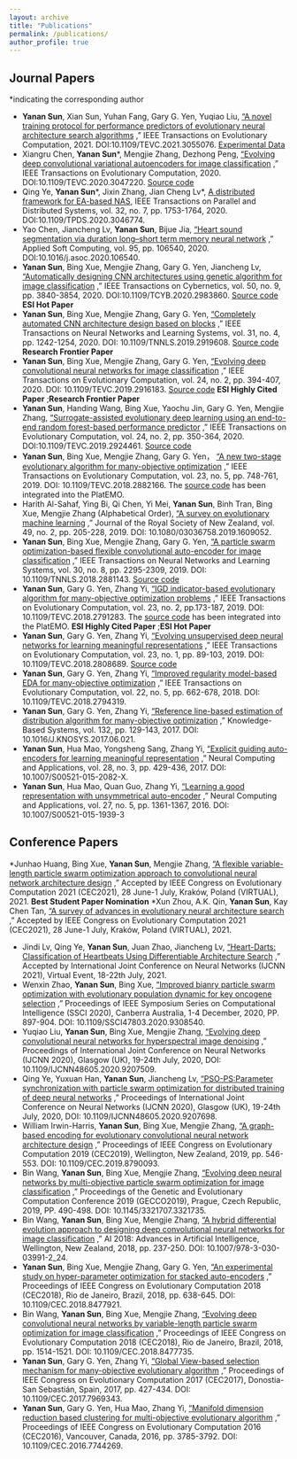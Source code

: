 ```yaml
---
layout: archive
title: "Publications"
permalink: /publications/
author_profile: true
---
```


## Journal Papers

*indicating the corresponding author
* **Yanan Sun**, Xian Sun, Yuhan Fang, Gary G. Yen, Yuqiao Liu, [“A novel training protocol for performance predictors of evolutionary neural architecture search algorithms](https://ieeexplore.ieee.org/document/9336721) ,” IEEE Transactions on Evolutionary Computation, 2021. DOI:10.1109/TEVC.2021.3055076. [Experimental Data](https://github.com/yn-sun/PRI)
* Xiangru Chen, **Yanan Sun***, Mengjie Zhang, Dezhong Peng, [“Evolving deep convolutional variational autoencoders for image classification](https://ieeexplore.ieee.org/document/9306892) ,” IEEE Transactions on Evolutionary Computation, 2020. DOI:10.1109/TEVC.2020.3047220. [Source code](https://github.com/yn-sun/evovae)
* Qing Ye, **Yanan Sun***, Jixin Zhang, Jian Cheng Lv*, [A distributed framework for EA-based NAS](https://ieeexplore.ieee.org/document/9305984), IEEE Transactions on Parallel and Distributed Systems, vol. 32, no. 7, pp. 1753-1764, 2020. DOI:10.1109/TPDS.2020.3046774.
* Yao Chen, Jiancheng Lv, **Yanan Sun**, Bijue Jia, [“Heart sound segmentation via duration long–short term memory neural network](https://www.sciencedirect.com/science/article/abs/pii/S1568494620304798) ,” Applied Soft Computing, vol. 95, pp. 106540, 2020. DOI:10.1016/j.asoc.2020.106540.
* **Yanan Sun**, Bing Xue, Mengjie Zhang, Gary G. Yen, Jiancheng Lv, [“Automatically designing CNN architectures using genetic algorithm for image classification](https://ieeexplore.ieee.org/document/9075201) ,” IEEE Transactions on Cybernetics, vol. 50, no. 9, pp. 3840-3854, 2020. DOI:10.1109/TCYB.2020.2983860. [Source code](https://github.com/yn-sun/cnn-ga) **ESI Hot Paper**
* **Yanan Sun**, Bing Xue, Mengjie Zhang, Gary G. Yen, [“Completely automated CNN architecture design based on blocks](https://ieeexplore.ieee.org/document/8742788/) ,” IEEE Transactions on Neural Networks and Learning Systems, vol. 31, no. 4, pp. 1242-1254, 2020. DOI: 10.1109/TNNLS.2019.2919608. [Source code](https://github.com/yn-sun/ea-cnn) **Research Frontier Paper**
* **Yanan Sun**, Bing Xue, Mengjie Zhang, Gary G. Yen, [“Evolving deep convolutional neural networks for image classification](https://ieeexplore.ieee.org/abstract/document/8712430) ,” IEEE Transactions on Evolutionary Computation, vol. 24, no. 2, pp. 394-407, 2020. DOI: 10.1109/TEVC.2019.2916183. [Source code](https://github.com/yn-sun/evocnn) **ESI Highly Cited Paper**&nbsp;;**Research Frontier Paper**
* **Yanan Sun**, Handing Wang, Bing Xue, Yaochu Jin, Gary G. Yen, Mengjie Zhang, [“Surrogate-assisted evolutionary deep learning using an end-to-end random forest-based performance predictor](https://ieeexplore.ieee.org/document/8744404) ,” IEEE Transactions on Evolutionary Computation, vol. 24, no. 2, pp. 350-364, 2020. DOI:10.1109/TEVC.2019.2924461. [Source code](https://github.com/yn-sun/e2epp)
* **Yanan Sun**, Bing Xue, Mengjie Zhang, Gary G. Yen， [“A new two-stage evolutionary algorithm for many-objective optimization](https://ieeexplore.ieee.org/document/8540041/) ,” IEEE Transactions on Evolutionary Computation, vol. 23, no. 5, pp. 748-761, 2019. DOI: 10.1109/TEVC.2018.2882166. The [source code](https://github.com/BIMK/PlatEMO/tree/master/PlatEMO/Algorithms/MaOEA-IT) has been integrated into the PlatEMO.
* Harith Al-Sahaf, Ying Bi, Qi Chen, Yi Mei, **Yanan Sun**, Binh Tran, Bing Xue, Mengjie Zhang (Alphabetical Order), [“A survey on evolutionary machine learning](https://www.tandfonline.com/doi/abs/10.1080/03036758.2019.1609052) ,” Journal of the Royal Society of New Zealand, vol. 49, no. 2, pp. 205-228, 2019. DOI: 10.1080/03036758.2019.1609052.
* **Yanan Sun**, Bing Xue, Mengjie Zhang, Gary G. Yen, [“A particle swarm optimization-based flexible convolutional auto-encoder for image classification](https://ieeexplore.ieee.org/document/8571181/) ,” IEEE Transactions on Neural Networks and Learning Systems, vol. 30, no. 8, pp. 2295-2309, 2019. DOI: 10.1109/TNNLS.2018.2881143. [Source code](https://github.com/yn-sun/evocae)
* **Yanan Sun**, Gary G. Yen, Zhang Yi, [“IGD indicator-based evolutionary algorithm for many-objective optimization problems](https://ieeexplore.ieee.org/document/8249827/) ,” IEEE Transactions on Evolutionary Computation, vol. 23, no. 2, pp.173-187, 2019. DOI: 10.1109/TEVC.2018.2791283. The [source code](https://github.com/BIMK/PlatEMO/tree/master/PlatEMO/Algorithms/MaOEA-IGD) has been integrated into the PlatEMO. **ESI Highly Cited Paper**&nbsp;;**ESI Hot Paper**
* **Yanan Sun**, Gary G. Yen, Zhang Yi, [“Evolving unsupervised deep neural networks for learning meaningful representations](https://ieeexplore.ieee.org/document/8300639/) ,” IEEE Transactions on Evolutionary Computation, vol. 23, no. 1, pp. 89-103, 2019. DOI: 10.1109/TEVC.2018.2808689. [Source code](https://github.com/yn-sun/eudnn)
* **Yanan Sun**, Gary G. Yen, Zhang Yi, [“Improved regularity model-based EDA for many-objective optimization](https://www.sciencedirect.com/science/article/pii/S0950705117303015) ,” IEEE Transactions on Evolutionary Computation, vol. 22, no. 5, pp. 662-678, 2018. DOI: 10.1109/TEVC.2018.2794319.
* **Yanan Sun**, Gary G. Yen, Zhang Yi, [“Reference line-based estimation of distribution algorithm for many-objective optimization](https://www.sciencedirect.com/science/article/pii/S0950705117303015) ,” Knowledge-Based Systems, vol. 132, pp. 129-143, 2017. DOI: 10.1016/J.KNOSYS.2017.06.021.
* **Yanan Sun**, Hua Mao, Yongsheng Sang, Zhang Yi, [“Explicit guiding auto-encoders for learning meaningful representation](https://link.springer.com/article/10.1007%2Fs00521-015-2082-x) ,” Neural Computing and Applications, vol. 28, no. 3, pp. 429-436, 2017. DOI: 10.1007/S00521-015-2082-X.
* **Yanan Sun**, Hua Mao, Quan Guo, Zhang Yi, [“Learning a good representation with unsymmetrical auto-encoder](https://link.springer.com/article/10.1007/s00521-015-1939-3) ,” Neural Computing and Applications, vol. 27, no. 5, pp. 1361-1367, 2016. DOI: 10.1007/S00521-015-1939-3




## Conference Papers
*Junhao Huang, Bing Xue, **Yanan Sun**, Mengjie Zhang, [“A flexible variable-length particle swarm optimization approach to convolutional neural network architecture design](#) ,” Accepted by IEEE Congress on Evolutionary Computation 2021 (CEC2021), 28 June-1 July, Kraków, Poland (VIRTUAL), 2021. **Best Student Paper Nomination**
*Xun Zhou, A.K. Qin, **Yanan Sun**, Kay Chen Tan, [“A survey of advances in evolutionary neural architecture search](#) ,” Accepted by IEEE Congress on Evolutionary Computation 2021 (CEC2021), 28 June-1 July, Kraków, Poland (VIRTUAL), 2021.
* Jindi Lv, Qing Ye, **Yanan Sun**, Juan Zhao, Jiancheng Lv, [“Heart-Darts: Classification of Heartbeats Using Differentiable Architecture Search](#) ,” Accepted by International Joint Conference on Neural Networks (IJCNN 2021), Virtual Event, 18-22th July, 2021.
* Wenxin Zhao, **Yanan Sun**, Bing Xue, [“Improved bianry particle swarm optimization with evolutionary population dynamic for key oncogene selection](https://ieeexplore.ieee.org/abstract/document/9308540) ,” Proceedings of IEEE Symposium Series on Computational Intelligence (SSCI 2020), Canberra Australia, 1-4 December, 2020, PP. 897-904. DOI: 10.1109/SSCI47803.2020.9308540.
* Yuqiao Liu, **Yanan Sun**, Bing Xue, Mengjie Zhang, [“Evolving deep convolutional neural networks for hyperspectral image denoising](https://ieeexplore.ieee.org/document/9207509) ,” Proceedings of International Joint Conference on Neural Networks (IJCNN 2020), Glasgow (UK), 19-24th July, 2020, DOI: 10.1109/IJCNN48605.2020.9207509.
* Qing Ye, Yuxuan Han, **Yanan Sun**, Jiancheng Lv, [“PSO-PS:Parameter synchronization with particle swarm optimization for distributed training of deep neural networks](https://ieeexplore.ieee.org/document/9207698) ,” Proceedings of International Joint Conference on Neural Networks (IJCNN 2020), Glasgow (UK), 19-24th July, 2020, DOI: 10.1109/IJCNN48605.2020.9207698.
* William Irwin-Harris, **Yanan Sun**, Bing Xue, Mengjie Zhang, [“A graph-based encoding for evolutionary convolutional neural network architecture design](https://ieeexplore.ieee.org/document/8790093) ,” Proceedings of IEEE Congress on Evolutionary Computation 2019 (CEC2019), Wellington, New Zealand, 2019, pp. 546-553. DOI: 10.1109/CEC.2019.8790093.
* Bin Wang, **Yanan Sun**, Bing Xue, Mengjie Zhang, [“Evolving deep neural networks by multi-objective particle swarm optimization for image classification](https://dl.acm.org/doi/10.1145/3321707.3321735) ,” Proceedings of the Genetic and Evolutionary Computation Conference 2019 (GECCO2019), Prague, Czech Republic, 2019, PP. 490-498. DOI: 10.1145/3321707.3321735.
* Bin Wang, **Yanan Sun**, Bing Xue, Mengjie Zhang, [“A hybrid differential evolution approach to designing deep convolutional neural networks for image classification](https://link.springer.com/chapter/10.1007%2F978-3-030-03991-2_24) ,” AI 2018: Advances in Artificial Intelligence, Wellington, New Zealand, 2018, pp. 237-250. DOI: 10.1007/978-3-030-03991-2_24.
* **Yanan Sun**, Bing Xue, Mengjie Zhang, Gary G. Yen, [“An experimental study on hyper-parameter optimization for stacked auto-encoders](https://ieeexplore.ieee.org/document/8477921) ,” Proceedings of IEEE Congress on Evolutionary Computation 2018 (CEC2018), Rio de Janeiro, Brazil, 2018, pp. 638-645. DOI: 10.1109/CEC.2018.8477921.
* Bin Wang, **Yanan Sun**, Bing Xue, Mengjie Zhang, [“Evolving deep convolutional neural networks by variable-length particle swarm optimization for image classification](https://ieeexplore.ieee.org/abstract/document/8477735) ,” Proceedings of IEEE Congress on Evolutionary Computation 2018 (CEC2018), Rio de Janeiro, Brazil, 2018, pp. 1514-1521. DOI: 10.1109/CEC.2018.8477735.
* **Yanan Sun**, Gary G. Yen, Zhang Yi, [“Global View-based selection mechanism for many-objective evolutionary algorithm](https://ieeexplore.ieee.org/document/7969343) ,” Proceedings of IEEE Congress on Evolutionary Computation 2017 (CEC2017), Donostia-San Sebastián, Spain, 2017, pp. 427-434. DOI: 10.1109/CEC.2017.7969343.
* **Yanan Sun**, Gary G. Yen, Hua Mao, Zhang Yi, [“Manifold dimension reduction based clustering for multi-objective evolutionary algorithm](https://ieeexplore.ieee.org/document/7744269) ,” Proceedings of IEEE Congress on Evolutionary Computation 2016 (CEC2016), Vancouver, Canada, 2016, pp. 3785-3792. DOI: 10.1109/CEC.2016.7744269.
